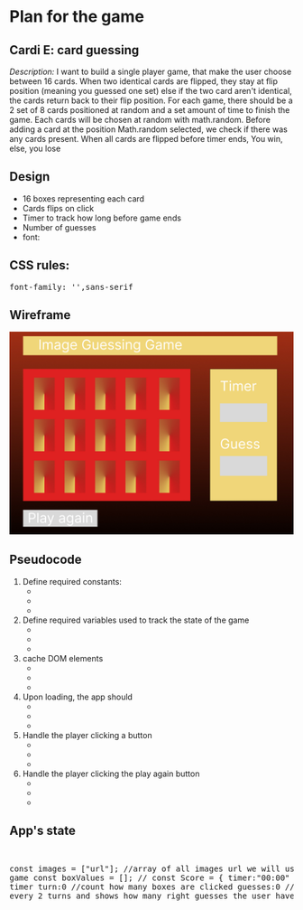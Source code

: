 <h1>Plan for the game</h1>

<h2>Cardi E: card guessing</h2>

<p><em>Description: </em>I want to build a single player game, that make the user choose between 16 cards. 
When two identical cards are flipped, they stay at flip position (meaning you guessed one set)
else if the two card aren't identical, the cards return back to their flip position.
For each game, there should be a 2 set of 8 cards positioned at random and a set amount of time to finish the game.
Each cards will be chosen at random with math.random. Before adding a card at the position Math.random selected, we check if there was any cards present. When all cards are flipped before timer ends, You win, else, you lose<p>

<h2>Design</h2>
<ul>
    <li>16 boxes representing each card</li>
    <li>Cards flips on click</li>
    <li>Timer to track how long before game ends</li>
    <li>Number of guesses</li>
    <li>font:</li>
</ul>

<h2>CSS rules:</h2>
<pre>
font-family: '',sans-serif
</pre>
<h2>Wireframe</h2>
<img src="./images/wireframe.jpeg"/>

<h2>Pseudocode</h2>
<ol>
<li>
Define required constants:
    <ul>
        <li></li>
        <li></li>
        <li></li>
    </ul>
</li>
<li>
Define required variables used to track the state of the game
    <ul>
        <li></li>
        <li></li>
        <li></li>
    </ul>
</li>
<li>
cache DOM elements
    <ul>
        <li></li>
        <li></li>
        <li></li>
    </ul>
</li>
<li>
Upon loading, the app should
    <ul>
        <li></li>
        <li></li>
        <li></li>
    </ul>
</li>
<li>
Handle the player clicking a button
    <ul>
        <li></li>
        <li></li>
        <li></li>
    </ul>
</li>
<li>
Handle the player clicking the play again button
    <ul>
        <li></li>
        <li></li>
        <li></li>
    </ul>
</li>
</ol>

<h2>
App's state
</h2>
<pre>

const images = ["url"]; //array of all images url we will use in this game
const boxValues = []; //
const Score = {
    timer:"00:00" //countdown timer
    turn:0  //count how many boxes are clicked
    guesses:0 // updates every 2 turns and shows how many right guesses the user have
};
</pre>

